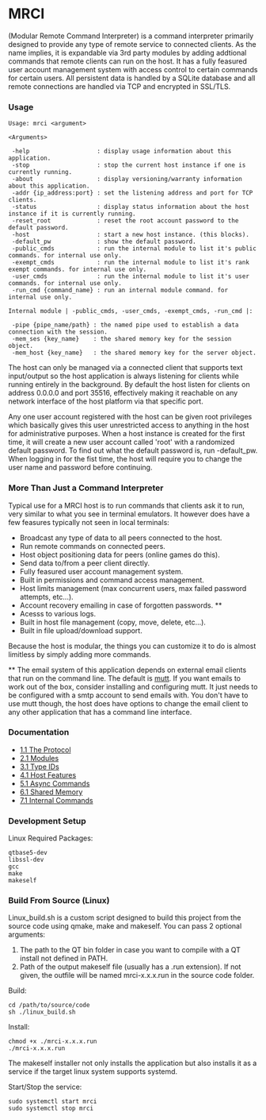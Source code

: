 # MRCI #

(Modular Remote Command Interpreter) is a command interpreter primarily designed to provide any type of remote service to connected clients. As the name implies, it is expandable via 3rd party modules by adding addtional commands that remote clients can run on the host. It has a fully feasured user account management system with access control to certain commands for certain users. All persistent data is handled by a SQLite database and all remote connections are handled via TCP and encrypted in SSL/TLS.

### Usage ###

```
Usage: mrci <argument>

<Arguments>

 -help                   : display usage information about this application.
 -stop                   : stop the current host instance if one is currently running.
 -about                  : display versioning/warranty information about this application.
 -addr {ip_address:port} : set the listening address and port for TCP clients.
 -status                 : display status information about the host instance if it is currently running.
 -reset_root             : reset the root account password to the default password.
 -host                   : start a new host instance. (this blocks).
 -default_pw             : show the default password.
 -public_cmds            : run the internal module to list it's public commands. for internal use only.
 -exempt_cmds            : run the internal module to list it's rank exempt commands. for internal use only.
 -user_cmds              : run the internal module to list it's user commands. for internal use only.
 -run_cmd {command_name} : run an internal module command. for internal use only.

Internal module | -public_cmds, -user_cmds, -exempt_cmds, -run_cmd |:

 -pipe {pipe_name/path} : the named pipe used to establish a data connection with the session.
 -mem_ses {key_name}    : the shared memory key for the session object.
 -mem_host {key_name}   : the shared memory key for the server object.
```
 
The host can only be managed via a connected client that supports text input/output so the host application is always listening for clients while running entirely in the background. By default the host listen for clients on address 0.0.0.0 and port 35516, effectively making it reachable on any network interface of the host platform via that specific port.

Any one user account registered with the host can be given root privileges which basically gives this user unrestricted access to anything in the host for administrative purposes. When a host instance is created for the first time, it will create a new user account called 'root' with a randomized default password. To find out what the default password is, run -default_pw. When logging in for the fist time, the host will require you to change the user name and password before continuing.

### More Than Just a Command Interpreter ###

Typical use for a MRCI host is to run commands that clients ask it to run, very similar to what you see in terminal emulators. It however does have a few feasures typically not seen in local terminals:

* Broadcast any type of data to all peers connected to the host.
* Run remote commands on connected peers.
* Host object positioning data for peers (online games do this).
* Send data to/from a peer client directly.
* Fully feasured user account management system.
* Built in permissions and command access management.
* Host limits management (max concurrent users, max failed password attempts, etc...).
* Account recovery emailing in case of forgotten passwords. **
* Acesss to various logs.
* Built in host file management (copy, move, delete, etc...).
* Built in file upload/download support.

Because the host is modular, the things you can customize it to do is almost limitless by simply adding more commands.

** The email system of this application depends on external email clients that run on the command line. The default is [mutt](http://www.mutt.org/). If you want emails to work out of the box, consider installing and configuring mutt. It just needs to be configured with a smtp account to send emails with. You don't have to use mutt though, the host does have options to change the email client to any other application that has a command line interface.

### Documentation ###

* [1.1 The Protocol](protocol.md)
* [2.1 Modules](modules.md)
* [3.1 Type IDs](type_ids.md)
* [4.1 Host Features](host_features.md)
* [5.1 Async Commands](async.md)
* [6.1 Shared Memory](shared_data.md)
* [7.1 Internal Commands](intern_commands.md)

### Development Setup ###

Linux Required Packages:
```
qtbase5-dev
libssl-dev
gcc
make
makeself
```

### Build From Source (Linux) ###

Linux_build.sh is a custom script designed to build this project from the source code using qmake, make and makeself. You can pass 2 optional arguments:

1. The path to the QT bin folder in case you want to compile with a QT install not defined in PATH.
2. Path of the output makeself file (usually has a .run extension). If not given, the outfile will be named mrci-x.x.x.run in the source code folder.

Build:
```
cd /path/to/source/code
sh ./linux_build.sh
```
Install:
```
chmod +x ./mrci-x.x.x.run
./mrci-x.x.x.run
```

The makeself installer not only installs the application but also installs it as a service if the target linux system supports systemd.

Start/Stop the service:
```
sudo systemctl start mrci
sudo systemctl stop mrci
```
